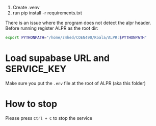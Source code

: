 1. Create .venv
2. run pip install -r requirements.txt

There is an issue where the program does not detect the alpr header.
Before running register ALPR as the root dir:

```bash
export PYTHONPATH="/home/z4hed/COEN490/Koala/ALPR:$PYTHONPATH"
```

# Load supabase URL and SERVICE_KEY

Make sure you put the `.env` file at the root of ALPR (aka this folder)

# How to stop

Please press `Ctrl + C` to stop the service

